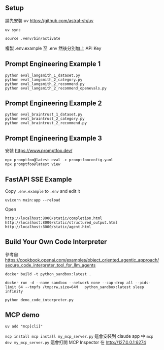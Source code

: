 ## Setup

請先安裝 uv https://github.com/astral-sh/uv

```
uv sync

source .venv/bin/activate
```

複製 .env.example 至 .env 然後分別加上 API Key

## Prompt Engineering Example 1

```
python eval_langsmith_1_dataset.py
python eval_langsmith_2_category.py
python eval_langsmith_2_recommend.py
python eval_langsmith_2_recommend_openevals.py
```

## Prompt Engineering Example 2

```
python eval_braintrust_1_dataset.py
python eval_braintrust_2_category.py
python eval_braintrust_2_recommend.py
```

## Prompt Engineering Example 3

安裝 https://www.promptfoo.dev/

```
npx promptfoo@latest eval -c promptfooconfig.yaml
npx promptfoo@latest view
```

## FastAPI SSE Example

Copy `.env.example` to `.env` and edit it

```
uvicorn main:app --reload
```

Open

```
http://localhost:8000/static/completion.html
http://localhost:8000/static/structured_output.html
http://localhost:8000/static/agent.html
```


## Build Your Own Code Interpreter

參考自 https://cookbook.openai.com/examples/object_oriented_agentic_approach/secure_code_interpreter_tool_for_llm_agents

`docker build -t python_sandbox:latest .`

`docker run -d --name sandbox --network none --cap-drop all --pids-limit 64 --tmpfs /tmp:rw,size=64M   python_sandbox:latest sleep infinity`

`python demo_code_interpreter.py`

## MCP demo

`uv add "mcp[cli]"`

`mcp install mcp install my_mcp_server.py` 這會安裝到 claude app 中
`mcp dev my_mcp_server.py` 這會打開 MCP Inspector 在 http://127.0.0.1:6274